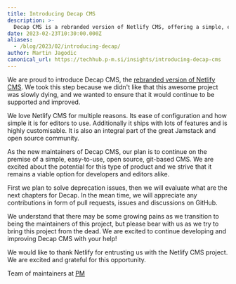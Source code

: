 ```yaml
---
title: Introducing Decap CMS
description: >-
  Decap CMS is a rebranded version of Netlify CMS, offering a simple, easy-to-use, open source, git-based CMS.
date: 2023-02-23T10:30:00.000Z
aliases:
  - /blog/2023/02/introducing-decap/
author: Martin Jagodic
canonical_url: https://techhub.p-m.si/insights/introducing-decap-cms
---
```

We are proud to introduce Decap CMS, the [rebranded version of Netlify CMS](https://www.netlify.com/blog/netlify-cms-to-become-decap-cms/). We took this step because we didn't like that this awesome project was slowly dying, and we wanted to ensure that it would continue to be supported and improved.

We love Netlify CMS for multiple reasons. Its ease of configuration and how simple it is for editors to use. Additionally it ships with lots of features and is highly customisable. It is also an integral part of the great Jamstack and open source community.

As the new maintainers of Decap CMS, our plan is to continue on the premise of a simple, easy-to-use, open source, git-based CMS. We are excited about the potential for this type of product and we strive that it remains a viable option for developers and editors alike.

First we plan to solve deprecation issues, then we will evaluate what are the next chapters for Decap. In the mean time, we will appreciate any contributions in form of pull requests, issues and discussions on GitHub.

We understand that there may be some growing pains as we transition to being the maintainers of this project, but please bear with us as we try to bring this project from the dead. We are excited to continue developing and improving Decap CMS with your help!

We would like to thank Netlify for entrusting us with the Netlify CMS project. We are excited and grateful for this opportunity.

Team of maintainers at [PM](https://techhub.p-m.si/)
